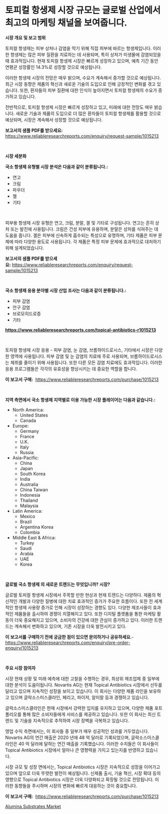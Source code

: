 <p><h1>토피컬 항생제 시장 규모는 글로벌 산업에서 최고의 마케팅 채널을 보여줍니다.</h1></p><p><strong>시장 개요 및 보고 범위</strong></p>
<p><p>토피컬 항생제는 피부 상처나 감염을 막기 위해 직접 피부에 바르는 항생제입니다. 이러한 항생제는 많은 피부 질환을 치료하는 데 사용되며, 특히 상처가 미생물에 감염되었을 때 효과적입니다. 현재 토피컬 항생제 시장은 빠르게 성장하고 있으며, 예측 기간 동안 연평균 성장률인 14.3%로 성장할 것으로 예상됩니다. </p><p>이러한 항생제 시장의 전망은 매우 밝으며, 수요가 계속해서 증가할 것으로 예상됩니다. 최근 시장 동향은 제품의 혁신과 새로운 기술의 도입으로 인해 긍정적인 변화를 겪고 있습니다. 또한, 환자들의 피부 질환에 대한 인식이 높아지면서 토피컬 항생제의 수요가 증가하고 있습니다.</p><p>전반적으로, 토피컬 항생제 시장은 빠르게 성장하고 있고, 미래에 대한 전망도 매우 밝습니다. 새로운 기술과 제품의 도입으로 더 많은 환자들이 토피컬 항생제를 활용할 것으로 예상되며, 시장은 계속해서 성장할 것으로 예상됩니다.</p></p>
<p><strong>보고서의 샘플 PDF를 받으세요:</strong> <a href="https://www.reliableresearchreports.com/enquiry/request-sample/1015213">https://www.reliableresearchreports.com/enquiry/request-sample/1015213</a></p>
<p>&nbsp;</p>
<p><strong>시장 세분화</strong></p>
<p><strong>국소 항생제 유형별 시장 분석은 다음과 같이 분류됩니다.:</strong></p>
<p><ul><li>연고</li><li>크림</li><li>파우더</li><li>젤</li><li>기타</li></ul></p>
<p>&nbsp;</p>
<p><p>피부용 항생제 시장 유형은 연고, 크림, 분말, 겔 및 기타로 구성됩니다. 연고는 흔히 상처 또는 발진에 사용됩니다. 크림은 건성 피부에 유용하며, 분말은 상처를 식혀주는 데 도움을 줍니다. 겔은 피부에 신속하게 흡수되는 특성으로 유명하며, 기타 제품은 피부 문제에 따라 다양한 용도로 사용됩니다. 각 제품은 특정 피부 문제에 효과적으로 대처하기 위해 설계되었습니다.</p></p>
<p><strong>보고서의 샘플 PDF를 받으세요:</strong>&nbsp;<a href="https://www.reliableresearchreports.com/enquiry/request-sample/1015213">https://www.reliableresearchreports.com/enquiry/request-sample/1015213</a></p>
<p>&nbsp;</p>
<p><strong> 국소 항생제 응용 분야별 시장 산업 조사는 다음과 같이 분류됩니다.:</strong></p>
<p><ul><li>피부 감염</li><li>안구 감염</li><li>브로모히드로증</li><li>기타</li></ul></p>
<p><strong><a href="https://www.reliableresearchreports.com/topical-antibiotics-r1015213">https://www.reliableresearchreports.com/topical-antibiotics-r1015213</a></strong></p>
<p>&nbsp;</p>
<p><p>토피컬 항생제 시장 응용 - 피부 감염, 눈 감염, 브롬하이드로시스, 기타에서 시장은 다양한 영역에 사용됩니다. 피부 감염 및 눈 감염의 치료에 주로 사용되며, 브롬하이드로시스는 체취를 줄이기 위해 사용됩니다. 또한 다른 모든 감염 치료에도 효과적입니다. 이러한 응용 프로그램들은 각각의 유효성을 향상시키는 데 중요한 역할을 합니다.</p></p>
<p><strong>이 보고서 구매:</strong>&nbsp; <a href="https://www.reliableresearchreports.com/purchase/1015213">https://www.reliableresearchreports.com/purchase/1015213</a></p>
<p>&nbsp;</p>
<p><strong>지역 측면에서 국소 항생제 지역별로 이용 가능한 시장 플레이어는 다음과 같습니다.:</strong></p>
<p><ul>
    <li>
        North America:
        <ul>
            <li>United States</li>
            <li>Canada</li>
        </ul>
    </li>
    <li>
        Europe:
        <ul>
            <li>Germany</li>
            <li>France</li>
            <li>U.K.</li>
            <li>Italy</li>
            <li>Russia</li>
        </ul>
    </li>
    <li>
        Asia-Pacific:
        <ul>
            <li>China</li>
            <li>Japan</li>
            <li>South Korea</li>
            <li>India</li>
            <li>Australia</li>
            <li>China Taiwan</li>
            <li>Indonesia</li>
            <li>Thailand</li>
            <li>Malaysia</li>
        </ul>
    </li>
    <li>
        Latin America:
        <ul>
            <li>Mexico</li>
            <li>Brazil</li>
            <li>Argentina Korea</li>
            <li>Colombia</li>
        </ul>
    </li>
    <li>
        Middle East & Africa:
        <ul>
            <li>Turkey</li>
            <li>Saudi</li>
            <li>Arabia</li>
            <li>UAE</li>
            <li>Korea</li>
        </ul>
    </li>
    </ul></p>
<p>&nbsp;</p>
<p><strong>글로벌 국소 항생제 의 새로운 트렌드는 무엇입니까? 시장?</strong></p>
<p><p>글로벌 토피컬 항생제 시장에서 주목할 만한 현상과 현재 트렌드는 다양하다. 제품의 혁신적인 개발과 다양한 질병에 대한 치료 효과적인 증가가 주요한 흐름이다. 또한 전 세계적인 항생제 사용량 증가로 인해 시장이 성장하는 경향도 있다. 다양한 제조사들이 효과적인 제품들을 출시하여 경쟁이 치열해지고 있다. 또한 디지털 플랫폼을 통한 마케팅 활동이 더욱 중요해지고 있으며, 소비자의 건강에 대한 관심이 증가하고 있다. 이러한 트렌드는 계속해서 변화하고 있으며, 기존 시장을 더욱 발전시키고 있다.</p></p>
<p><strong>이 보고서를 구매하기 전에 궁금한 점이 있으면 문의하거나 공유하세요.</strong>- <a href="https://www.reliableresearchreports.com/enquiry/pre-order-enquiry/1015213">https://www.reliableresearchreports.com/enquiry/pre-order-enquiry/1015213</a></p>
<p>&nbsp;</p>
<p><strong>주요 시장 참여자</strong></p>
<p><p>시장 현재 상황 및 미래 예측에 대한 고찰을 수행하는 경우, 최상위 제조업체 중 일부에 대한 분석이 도움이됩니다. Novartis AG는 현재 Topical Antibiotics 시장에서 선두를 달리고 있으며 지속적인 성장을 보이고 있습니다. 이 회사는 다양한 제품 라인을 보유하고 있으며 글락소스미스클라인, 페리고, 파이저, 알미랄 등과 경쟁하고 있습니다.</p><p>글락소스미스클라인은 현재 시장에서 강력한 입지를 유지하고 있으며, 다양한 제품 포트폴리오를 통해 많은 소비자들에게 서비스를 제공하고 있습니다. 또한 이 회사는 최신 트렌드 및 기술을 지속적으로 추적하여 시장 장벽을 극복하고 있습니다.</p><p>영업 수익 측면에서는, 이 회사들 중 일부가 매우 성공적인 성과를 거두었습니다. Novartis AG의 연간 매출은 2020 년에 48 억 달러로 기록되었으며, 글락소스미스클라인은 40 억 달러에 달하는 연간 매출을 기록했습니다. 이러한 수치들은 이 회사들이 Topical Antibiotics 시장에서 얼마나 큰 영향력을 가지고 있는지를 반영하고 있습니다.</p><p>시장 규모 및 성장 면에서는, Topical Antibiotics 시장은 지속적으로 성장을 이어가고 있으며 앞으로 더욱 뚜렷한 발전이 예상됩니다. 신제품 출시, 기술 혁신, 시장 확대 등의 영향으로 Topical Antibiotics 시장은 더욱 다양화되고 확장될 것으로 전망됩니다. 이러한 동향들을 주시하며 시장의 변화에 빠르게 대응하는 것이 중요합니다.</p></p>
<p><strong>이 보고서 구매:</strong>&nbsp;&nbsp;<a href="https://www.reliableresearchreports.com/purchase/1015213">https://www.reliableresearchreports.com/purchase/1015213</a></p>
<p><p><a href="https://meowing-canidae-761.notion.site/Alumina-Substrates-Market-Comprehensive-Assessment-by-Type-Application-and-Geography-d77a9ff2d8bc48fe9edc170d8fc7e721">Alumina Substrates Market</a></p></p>